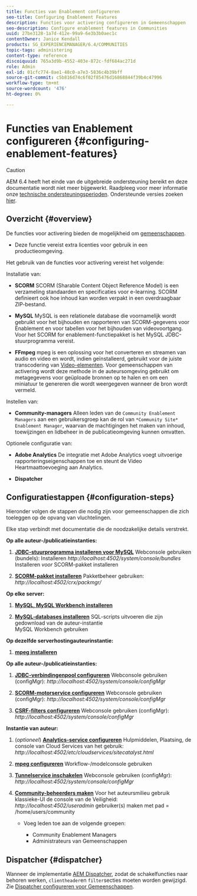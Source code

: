 ```yaml
---
title: Functies van Enablement configureren
seo-title: Configuring Enablement Features
description: Functies voor activering configureren in Gemeenschappen
seo-description: Configure enablement features in Communities
uuid: 27be3128-1a7d-412e-99a9-6e3b3b0aec1c
contentOwner: Janice Kendall
products: SG_EXPERIENCEMANAGER/6.4/COMMUNITIES
topic-tags: administering
content-type: reference
discoiquuid: 765a3d9b-4552-403e-872c-fdf684ac271d
role: Admin
exl-id: 01cfc774-8ae1-48c0-a7e3-5836c4b39bff
source-git-commit: c5b816d74c6f02f85476d16868844f39b4c47996
workflow-type: tm+mt
source-wordcount: '476'
ht-degree: 0%

---
```


# Functies van Enablement configureren {#configuring-enablement-features}

>[!CAUTION]
>
>AEM 6.4 heeft het einde van de uitgebreide ondersteuning bereikt en deze documentatie wordt niet meer bijgewerkt. Raadpleeg voor meer informatie onze [technische ondersteuningsperioden](https://helpx.adobe.com/support/programs/eol-matrix.html). Ondersteunde versies zoeken [hier](https://experienceleague.adobe.com/docs/).

## Overzicht {#overview}

De functies voor activering bieden de mogelijkheid om [gemeenschappen](overview.md#enablement-community).

* Deze functie vereist extra licenties voor gebruik in een productieomgeving.

Het gebruik van de functies voor activering vereist het volgende:

Installatie van:

* **SCORM**
SCORM (Sharable Content Object Reference Model) is een verzameling standaarden en specificaties voor e-learning. SCORM definieert ook hoe inhoud kan worden verpakt in een overdraagbaar ZIP-bestand.

* **MySQL**
MySQL is een relationele database die voornamelijk wordt gebruikt voor het bijhouden en rapporteren van SCORM-gegevens voor Enablement en voor tabellen voor het bijhouden van videovoortgang. Voor het SCORM for enablement-functiepakket is het MySQL JDBC-stuurprogramma vereist.

* **FFmpeg**
mpeg is een oplossing voor het converteren en streamen van audio en video en wordt, indien geïnstalleerd, gebruikt voor de juiste transcodering van [Video-elementen](../../help/sites-authoring/default-components-foundation.md#video). Voor gemeenschappen van activering wordt deze methode in de auteursomgeving gebruikt om metagegevens voor geüploade bronnen op te halen en om een miniatuur te genereren die wordt weergegeven wanneer de bron wordt vermeld.

Instellen van:

* **Community-managers**
Alleen leden van de 
`Community Enablement Managers` aan een gebruikersgroep kan de rol van `*Community Site* Enablement Manager`, waarvan de machtigingen het maken van inhoud, toewijzingen en lidbeheer in de publicatieomgeving kunnen omvatten.

Optionele configuratie van:

* **Adobe Analytics**
De integratie met Adobe Analytics voegt uitvoerige rapporteringseigenschappen toe en steunt de Video Heartmaattoevoeging aan Analytics.

* **Dispatcher**

## Configuratiestappen {#configuration-steps}

Hieronder volgen de stappen die nodig zijn voor gemeenschappen die zich toeleggen op de opvang van vluchtelingen.

Elke stap verbindt met documentatie die de noodzakelijke details verstrekt.

**Op alle auteur-/publicatieinstanties:**

1. **[JDBC-stuurprogramma installeren voor MySQL](deploy-communities.md#jdbc-driver-for-mysql)**
Webconsole gebruiken (bundels): Installeren *http://localhost:4502/system/console/bundles*
Installeren *voor* SCORM-pakket installeren

1. **[SCORM-pakket installeren](deploy-communities.md#scorm-package)**
Pakketbeheer gebruiken: 
*http://localhost:4502/crx/packmgr/*

**Op elke server:**

1. **[MySQL, MySQL Workbench installeren](mysql.md)**

1. **[MySQL-databases installeren](mysql.md#database-setup)**
SQL-scripts uitvoeren die zijn gedownload van de auteur-instantie
\
   MySQL Workbench gebruiken

**Op dezelfde serverhostingauteurinstantie:**

1. **[mpeg installeren](ffmpeg.md)**

**Op alle auteur-/publicatieinstanties:**

1. **[JDBC-verbindingenpool configureren](mysql.md#configure-jdbc-connections)**
Webconsole gebruiken (configMgr): 
*http://localhost:4502/system/console/configMgr*

1. **[SCORM-motorservice configureren](mysql.md#aem-communities-scormengine-service)**
Webconsole gebruiken (configMgr): 
*http://localhost:4502/system/console/configMgr*

1. **[CSRF-filters configureren](mysql.md#adobe-granite-csrf-filter)**
Webconsole gebruiken (configMgr): 
*http://localhost:4502/system/console/configMgr*

**Instantie van auteur:**

1. (*optioneel*) **[Analytics-service configureren](analytics.md)**
Hulpmiddelen, Plaatsing, de console van Cloud Services van het gebruik: 
*http://localhost:4502/etc/cloudservices/sitecatalyst.html*

1. **[mpeg configureren](ffmpeg.md#configure-ffmpeg-transcoding-service)**
Workflow-/modelconsole gebruiken

1. **[Tunnelservice inschakelen](deploy-communities.md#tunnel-service-on-author)**
Webconsole gebruiken (configMgr): 
*http://localhost:4502/system/console/configMgr*

1. **[Community-beheerders maken](users.md#creating-community-members)** Voor het auteursmilieu gebruik klassieke-UI de console van de Veiligheid: *http://localhost:4502/useradmin*
gebruiker(s) maken met pad = /home/users/community

   * Voeg leden toe aan de volgende groepen:

      * Community Enablement Managers
      * Administrateurs van Gemeenschappen

## Dispatcher {#dispatcher}

Wanneer de implementatie [AEM Dispatcher](https://helpx.adobe.com/experience-manager/dispatcher/using/dispatcher.html), zodat de schakelfuncties naar behoren werken, `clientheader`en `filter`secties moeten worden gewijzigd. Zie [Dispatcher configureren voor Gemeenschappen](dispatcher.md#enablement).
